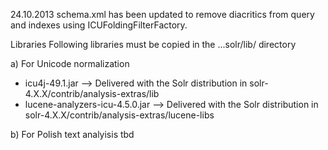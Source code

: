 24.10.2013
schema.xml has been updated to remove diacritics from query and indexes using ICUFoldingFilterFactory.


Libraries
Following libraries must be copied in the ...solr/lib/ directory

a) For Unicode normalization
   
* icu4j-49.1.jar --> Delivered with the Solr distribution in solr-4.X.X/contrib/analysis-extras/lib
* lucene-analyzers-icu-4.5.0.jar -->  Delivered with the Solr distribution in solr-4.X.X/contrib/analysis-extras/lucene-libs

b) For Polish text analyisis
   tbd
